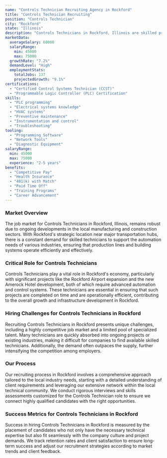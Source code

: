 ```yaml
---
name: "Controls Technician Recruiting Agency in Rockford"
title: "Controls Technician Recruiting"
position: "Controls Technician"
city: "Rockford"
state: "Illinois"
description: "Controls Technicians in Rockford, Illinois are skilled professionals who primarily focus on understanding, maintaining and developing control systems for manufacturing or logistic companies."
marketData:
  averageSalary: 60000
  salaryRange:
    min: 45000
    max: 75000
  growthRate: "7.2%"
  demandLevel: "High"
  employmentStats:
    totalJobs: 137
    projectedGrowth: "9.1%"
certifications:
  - "Certified Control Systems Technician (CCST)"
  - "Programmable Logic Controller (PLC) Certification"
skills:
  - "PLC programming"
  - "Electrical systems knowledge"
  - "HVAC systems"
  - "Preventive maintenance"
  - "Instrumentation and control"
  - "Troubleshooting"
tooling:
  - "Programming Software"
  - "Network Tools"
  - "Diagnostic Equipment"
salaryRange:
  min: 45000
  max: 75000
  experience: "2-5 years"
benefits:
  - "Competitive Pay"
  - "Health Insurance"
  - "401(k) with Match"
  - "Paid Time Off"
  - "Training Programs"
  - "Career Advancement"
---
```


### Market Overview
The job market for Controls Technicians in Rockford, Illinois, remains robust due to ongoing developments in the local manufacturing and construction sectors. With Rockford's strategic location near major transportation hubs, there is a constant demand for skilled technicians to support the automation needs of various industries, ensuring that production lines and building systems operate efficiently and effectively.

### Critical Role for Controls Technicians
Controls Technicians play a vital role in Rockford's economy, particularly with significant projects like the Rockford Airport expansion and the new Amerock Hotel development, both of which require advanced automation and control systems. These technicians are essential in ensuring that such projects are completed on time and are operationally efficient, contributing to the overall growth and infrastructure development in Rockford.

### Hiring Challenges for Controls Technicians in Rockford
Recruiting Controls Technicians in Rockford presents unique challenges, including a highly competitive job market and a limited pool of specialized talent. Many technicians are quickly absorbed into ongoing projects or existing industries, making it difficult for companies to find available skilled technicians. Additionally, the demand often outpaces the supply, further intensifying the competition among employers.

### Our Process
Our recruiting process in Rockford involves a comprehensive approach tailored to the local industry needs, starting with a detailed understanding of client requirements and leveraging our extensive network within the local technical community. We conduct rigorous interviews and skills assessments customized for the Controls Technician role to ensure we connect highly qualified candidates with the right opportunities.

### Success Metrics for Controls Technicians in Rockford
Success in hiring Controls Technicians in Rockford is measured by the placement of candidates who not only have the necessary technical expertise but also fit seamlessly with the company culture and project demands. We track retention rates and client satisfaction to ensure long-term success and adjust our recruitment strategies according to market trends and client feedback.